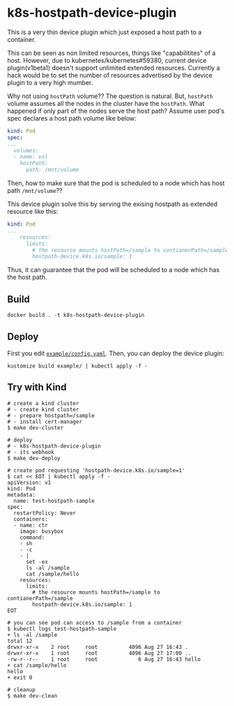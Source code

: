 # k8s-hostpath-device-plugin

This is a very thin device plugin which just exposed a host path to a container.

This can be seen as non limited resources, things like "capabilitites" of a host. However, due to kubernetes/kubernetes#59380, current device plugin(v1beta1) doesn't support unlimited extended resources. Currently a hack would be to set the number of resources advertised by the device plugin to a very high mumber.

Why not using `hostPath` volume??  The question is natural.  But, `hostPath` volume assumes all the nodes in the cluster have the `hostPath`.  What happened if only part of the nodes serve the host path? Assume user pod's spec declares a host path volume like below:

```yaml
kind: Pod
spec:
...
  volumes:
  - name: vol
    hostPath:
      path: /mnt/volume
```

Then, how to make sure that the pod is scheduled to a node which has host path `/mnt/volume`??

This device plugin solve this by serving the exising hostpath as extended resource like this:

```yaml
kind: Pod
...
    resources:
      limits:
        # the resource mounts hostPath=/sample to contianerPath=/sample
        hostpath-device.k8s.io/sample: 1
```

Thus, it can guarantee that the pod will be scheduled to a node which has the host path.

## Build

```shell
docker build . -t k8s-hostpath-device-plugin
```

## Deploy

First you edit [`example/config.yaml`](example/config.yaml).  Then, you can deploy the device plugin:

```shell
kustomize build example/ | kubectl apply -f -
```

## Try with Kind

```shell
# create a kind cluster
# - create kind cluster
# - prepare hostpath=/sample
# - install cert-manager
$ make dev-cluster

# deploy
# - k8s-hostpath-device-plugin
# - its webhook
$ make dev-deploy
```

```shell
# create pod requesting 'hostpath-device.k8s.io/sample=1'
$ cat << EOT | kubectl apply -f -
apiVersion: v1
kind: Pod
metadata:
  name: test-hostpath-sample
spec:
  restartPolicy: Never
  containers:
  - name: ctr
    image: busybox
    command:
    - sh
    - -c
    - |
      set -ex
      ls -al /sample
      cat /sample/hello
    resources:
      limits:
        # the resource mounts hostPath=/sample to contianerPath=/sample
        hostpath-device.k8s.io/sample: 1
EOT

# you can see pod can access to /sample from a container
$ kubectl logs test-hostpath-sample
+ ls -al /sample
total 12
drwxr-xr-x    2 root     root          4096 Aug 27 16:43 .
drwxr-xr-x    1 root     root          4096 Aug 27 17:00 ..
-rw-r--r--    1 root     root             6 Aug 27 16:43 hello
+ cat /sample/hello
hello
+ exit 0

# cleanup
$ make dev-clean
```
